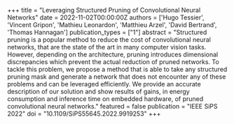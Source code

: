 +++
title = "Leveraging Structured Pruning of Convolutional Neural Networks"
date = 2022-11-02T00:00:00Z
authors = ['Hugo Tessier', 'Vincent Gripon', 'Mathieu Leonardon', 'Matthieu Arzel', 'David Bertrand', 'Thomas Hannagan']
publication_types = ["1"]
abstract = "Structured pruning is a popular method to reduce the cost of convolutional neural networks, that are the state of the art in many computer vision tasks. However, depending on the architecture, pruning introduces dimensional discrepancies which prevent the actual reduction of pruned networks. To tackle this problem, we propose a method that is able to take any structured pruning mask and generate a network that does not encounter any of these problems and can be leveraged efficiently. We provide an accurate description of our solution and show results of gains, in energy consumption and inference time on embedded hardware, of pruned convolutional neural networks."
featured = false
publication = "IEEE SiPS 2022"
doi = "10.1109/SiPS55645.2022.9919253"
+++
